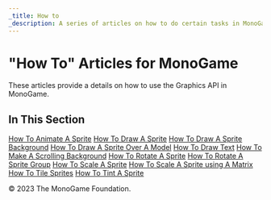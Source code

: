 ```yaml
---
_title: How to
_description: A series of articles on how to do certain tasks in MonoGame!
---
```


# "How To" Articles for MonoGame

These articles provide a details on how to use the Graphics API in MonoGame.

## In This Section

[How To Animate A Sprite](HowTo_Animate_Sprite.md)
[How To Draw A Sprite](HowTo_Draw_A_Sprite.md)
[How To Draw A Sprite Background](HowTo_Draw_Sprite_Background.md)
[How To Draw A Sprite Over A Model](HowTo_Draw_Sprite_Over_Model.md)
[How To Draw Text](HowTo_Draw_Text.md)
[How To Make A Scrolling Background](HowTo_Make_Scrolling_Background.md)
[How To Rotate A Sprite](HowTo_Rotate_Sprite.md)
[How To Rotate A Sprite Group](HowTo_Rotate_Sprite_Group.md)
[How To Scale A Sprite](HowTo_Scale_Sprite.md)
[How To Scale A Sprite using A Matrix](HowTo_Scale_Sprites_Matrix.md)
[How To Tile Sprites](HowTo_Tile_Sprites.md)
[How To Tint A Sprite](HowTo_Tint_Sprite.md)

© 2023 The MonoGame Foundation.
